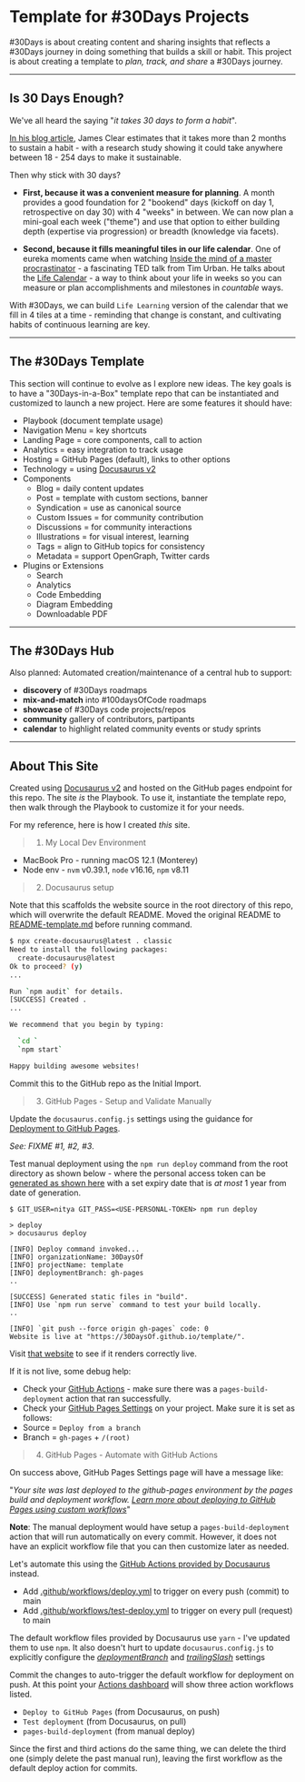 # Template for #30Days Projects

#30Days is about creating content and sharing insights that reflects a #30Days journey in doing something that builds a skill or habit. 
This project is about creating a template to _plan, track, and share_ a #30Days journey.

---

## Is 30 Days Enough?

We've all heard the saying "_it takes 30 days to form a habit_". 

[In his blog article](https://jamesclear.com/new-habit), James Clear estimates that it takes more than 2 months to sustain a habit - with a research study showing it could take anywhere between 18 - 254 days to make it sustainable. 

Then why stick with 30 days?
 * **First, because it was a convenient measure for planning**. A month provides a good foundation for 2 "bookend" days (kickoff on day 1, retrospective on day 30) with 4 "weeks" in between. We can now plan a mini-goal each week ("theme") and use that option to either building depth (expertise via progression) or breadth (knowledge via facets).

* **Second, because it fills meaningful tiles in our life calendar**. One of eureka moments came when watching [Inside the mind of a master procrastinator](https://www.ted.com/talks/tim_urban_inside_the_mind_of_a_master_procrastinator?language=en) - a fascinating TED talk from Tim Urban. He talks about the [Life Calendar](https://waitbutwhy.com/2014/05/life-weeks.html) - a way to think about your life in weeks so you can measure or plan accomplishments and milestones in _countable_ ways. 

With #30Days, we can build `Life Learning` version of the calendar that we fill in 4 tiles at a time - reminding that change is constant, and cultivating habits of continuous learning are key.

---

## The #30Days Template

This section will continue to evolve as I explore new ideas. The key goals is to have a "30Days-in-a-Box" template repo that can be instantiated and customized to launch a new project. Here are some features it should have:

 * Playbook (document template usage)
 * Navigation Menu = key shortcuts
 * Landing Page = core components, call to action
 * Analytics = easy integration to track usage
 * Hosting = GitHub Pages (default), links to other options
 * Technology = using [Docusaurus v2](https://docusaurus.io)
 * Components
    - Blog = daily content updates
    - Post = template with custom sections, banner
    - Syndication = use as canonical source
    - Custom Issues = for community contribution
    - Discussions = for community interactions
    - Illustrations = for visual interest, learning
    - Tags = align to GitHub topics for consistency
    - Metadata = support OpenGraph, Twitter cards
 * Plugins or Extensions 
    - Search
    - Analytics
    - Code Embedding
    - Diagram Embedding
    - Downloadable PDF

---

## The #30Days Hub

Also planned: Automated creation/maintenance of a central hub to support: 
 * **discovery** of #30Days roadmaps
 * **mix-and-match** into #100daysOfCode roadmaps
 * **showcase** of #30Days code projects/repos
 * **community** gallery of contributors, partipants
 * **calendar** to highlight related community events or study sprints

---

## About This Site

Created using [Docusaurus v2](https://docusaurus.io) and hosted on the GitHub pages endpoint for this repo. The site *is* the Playbook. To use it, instantiate the template repo, then walk through the Playbook to customize it for your needs.

For my reference, here is how I created *this* site.

> 1. My Local Dev Environment

 * MacBook Pro - running macOS 12.1 (Monterey)
 * Node env - `nvm` v0.39.1, `node` v16.16, `npm` v8.11

> 2. Docusaurus setup

Note that this scaffolds the website source in the root directory of this repo, which will overwrite the default README. Moved the original README to [README-template.md](README-template.md) before running command.

```bash
$ npx create-docusaurus@latest . classic
Need to install the following packages:
  create-docusaurus@latest
Ok to proceed? (y) 
...

Run `npm audit` for details.
[SUCCESS] Created .
...

We recommend that you begin by typing:

  `cd `
  `npm start`

Happy building awesome websites!
```

Commit this to the GitHub repo as the Initial Import.

> 3. GitHub Pages - Setup and Validate Manually

Update the `docusaurus.config.js` settings using the guidance for [Deployment to GitHub Pages](https://docusaurus.io/docs/deployment#deploying-to-github-pages). 

_See: FIXME #1, #2, #3_.

Test manual deployment using the `npm run deploy` command from the root directory as shown below - where the personal access token can be [generated as shown here](https://docs.github.com/en/authentication/keeping-your-account-and-data-secure/creating-a-personal-access-token) with a set expiry date that is _at most_ 1 year from date of generation.

```
$ GIT_USER=nitya GIT_PASS=<USE-PERSONAL-TOKEN> npm run deploy

> deploy
> docusaurus deploy

[INFO] Deploy command invoked...
[INFO] organizationName: 30DaysOf
[INFO] projectName: template
[INFO] deploymentBranch: gh-pages
..

[SUCCESS] Generated static files in "build".
[INFO] Use `npm run serve` command to test your build locally.
..

[INFO] `git push --force origin gh-pages` code: 0
Website is live at "https://30DaysOf.github.io/template/".
```

Visit [that website](https://30DaysOf.github.io/template) to see if it renders correctly live. 

If it is not live, some debug help:

* Check your [GitHub Actions](https://github.com/30DaysOf/template/actions/runs/2899920665) - make sure there was a `pages-build-deployment` action that ran successfully.
*  Check your [GitHub Pages Settings](https://github.com/30DaysOf/template/settings/pages) on your project. Make sure it is set as follows:
 * Source = `Deploy from a branch`
 * Branch = `gh-pages` + `/(root)`


> 4. GitHub Pages - Automate with GitHub Actions

On success above, GitHub Pages Settings page will have a message like:
 
 "_Your site was last deployed to the github-pages environment by the pages build and deployment workflow. [Learn more about deploying to GitHub Pages using custom workflows](https://docs.github.com/en/pages/getting-started-with-github-pages/configuring-a-publishing-source-for-your-github-pages-site#publishing-with-a-custom-github-actions-workflow)_"

**Note**: The manual deployment would have setup a `pages-build-deployment` action that will run automatically on every commit. However, it does not have an explicit workflow file that you can then customize later as needed. 

Let's automate this using the [GitHub Actions provided by Docusaurus](https://docusaurus.io/docs/deployment#triggering-deployment-with-github-actions) instead.
 * Add [.github/workflows/deploy.yml](.github/workflows/deploy.yml) to trigger on every push (commit) to main
 * Add [.github/workflows/test-deploy.yml](.github/workflows/deploy.yml) to trigger on every pull (request) to main

 The default workflow files provided by Docusaurus use `yarn` - I've updated them to use `npm`. It also doesn't hurt to update `docusaurus.config.js` to explicitly configure the [_deploymentBranch_](https://docusaurus.io/docs/api/docusaurus-config#deploymentBranch) and [_trailingSlash_](https://docusaurus.io/docs/deployment#trailing-slashes) settings

 Commit the changes to auto-trigger the default workflow for deployment on push. At this point your [Actions dashboard](https://github.com/30DaysOf/template/actions) will show three action workflows listed.
  * `Deploy to GitHub Pages` (from Docusaurus, on push)
  * `Test deployment` (from Docusaurus, on pull)
  * `pages-build-deployment` (from manual deploy)

  Since the first and third actions do the same thing, we can delete the third one (simply delete the past manual run), leaving the first workflow as the default deploy action for commits.